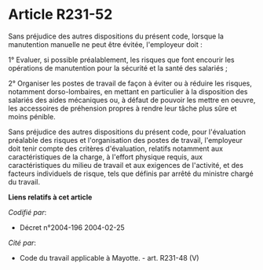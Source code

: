 # Article R231-52

Sans préjudice des autres dispositions du présent code, lorsque la manutention manuelle ne peut être évitée, l'employeur
doit :

1° Evaluer, si possible préalablement, les risques que font encourir les opérations de manutention pour la sécurité et la
santé des salariés ;

2° Organiser les postes de travail de façon à éviter ou à réduire les risques, notamment dorso-lombaires, en mettant en
particulier à la disposition des salariés des aides mécaniques ou, à défaut de pouvoir les mettre en oeuvre, les accessoires
de préhension propres à rendre leur tâche plus sûre et moins pénible.

Sans préjudice des autres dispositions du présent code, pour l'évaluation préalable des risques et l'organisation des postes
de travail, l'employeur doit tenir compte des critères d'évaluation, relatifs notamment aux caractéristiques de la charge, à
l'effort physique requis, aux caractéristiques du milieu de travail et aux exigences de l'activité, et des facteurs
individuels de risque, tels que définis par arrêté du ministre chargé du travail.

**Liens relatifs à cet article**

_Codifié par_:

  - Décret n°2004-196 2004-02-25

_Cité par_:

  - Code du travail applicable à Mayotte. - art. R231-48 (V)
